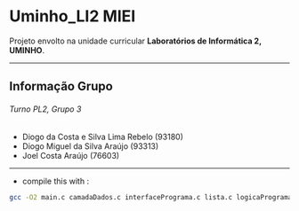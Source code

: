 # Uminho_LI2 MIEI
Projeto envolto na unidade curricular **Laboratórios de Informática 2, UMINHO**.

---

## Informação Grupo
###### Turno PL2, Grupo 3
- Diogo da Costa e Silva Lima Rebelo (93180)
- Diogo Miguel da Silva Araújo (93313)
- Joel Costa Araújo (76603)

---

- compile this with :
```bash 
gcc -O2 main.c camadaDados.c interfacePrograma.c lista.c logicaPrograma.c -lm
```

